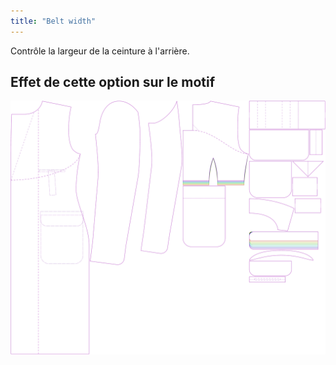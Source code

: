```yaml
---
title: "Belt width"
---
```


Contrôle la largeur de la ceinture à l'arrière.

## Effet de cette option sur le motif

![Cette image montre l'effet de cette option en superposant plusieurs variantes qui ont une valeur différente pour cette option](carlton_beltwidth_sample.svg "Effet de cette option sur le modèle")

